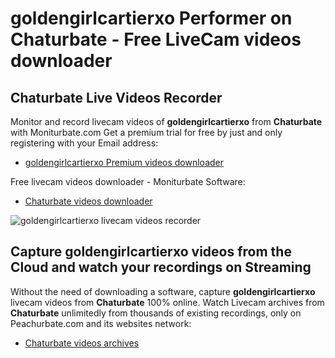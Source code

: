 # goldengirlcartierxo Performer on Chaturbate - Free LiveCam videos downloader

## Chaturbate Live Videos Recorder

Monitor and record livecam videos of **goldengirlcartierxo** from **Chaturbate** with Moniturbate.com
Get a premium trial for free by just and only registering with your Email address:
* [goldengirlcartierxo Premium videos downloader](https://moniturbate.com/request-demo-licence-key.html)

Free livecam videos downloader - Moniturbate Software:
* [Chaturbate videos downloader](https://moniturbate.com/moniturbate-download-software.html)

![goldengirlcartierxo livecam videos recorder](https://peachurnet.com/templates/moniturbate-software.png)


## Capture goldengirlcartierxo videos from the Cloud and watch your recordings on Streaming

Without the need of downloading a software, capture **goldengirlcartierxo** livecam videos from **Chaturbate** 100% online.
Watch Livecam archives from **Chaturbate** unlimitedly from thousands of existing recordings, only on Peachurbate.com and its websites network:
* [Chaturbate videos archives](https://peachurnet.com/)